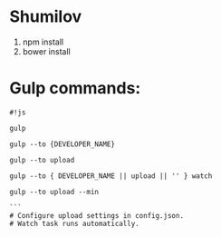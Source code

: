 # Shumilov #

1. npm install
2. bower install

# Gulp commands: 

````
#!js

gulp

gulp --to {DEVELOPER_NAME} 

gulp --to upload

gulp --to { DEVELOPER_NAME || upload || '' } watch

gulp --to upload --min

```
# Configure upload settings in config.json.
# Watch task runs automatically.

